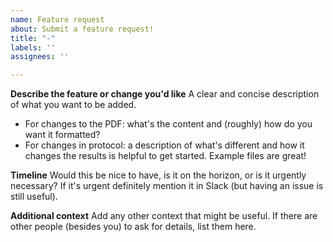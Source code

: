 ```yaml
---
name: Feature request
about: Submit a feature request!
title: "-"
labels: ''
assignees: ''

---
```


**Describe the feature or change you'd like**
A clear and concise description of what you want to be added.

 - For changes to the PDF: what's the content and (roughly) how do you want it formatted?
 - For changes in protocol: a description of what's different and how it changes the results is helpful to get started. Example files are great!

**Timeline**
Would this be nice to have, is it on the horizon, or is it urgently necessary? If it's urgent definitely mention it in Slack (but having an issue is still useful).

**Additional context**
Add any other context that might be useful. If there are other people (besides you) to ask for details, list them here.
